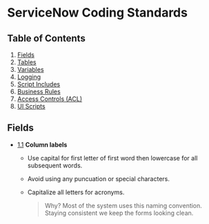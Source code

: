 # ServiceNow Coding Standards

## Table of Contents

1. [Fields](#fields)
2. [Tables](#tables)
3. [Variables](#variables)
4. [Logging](#logging)
4. [Script Includes](#script-includes)
5. [Business Rules](#business-rules)
6. [Access Controls (ACL)](#access-control)
6. [UI Scripts](#ui-scripts)

## Fields
<a name="fields--column-label"></a><a name="1.1"></a>
* [1.1](#fields--column-label) **Column labels**
  * Use capital for first letter of first word then lowercase for all subsequent words.
  * Avoid using any puncuation or special characters.
  * Capitalize all letters for acronyms.
 
    > Why? Most of the system uses this naming convention. Staying consistent we keep the forms looking clean.

